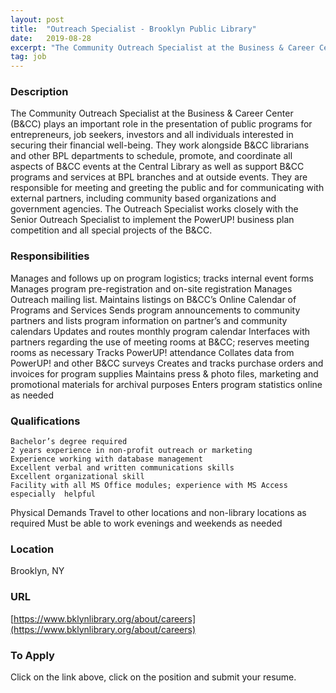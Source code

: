 ```yaml
---
layout: post
title:  "Outreach Specialist - Brooklyn Public Library"
date:   2019-08-28
excerpt: "The Community Outreach Specialist at the Business & Career Center (B&CC) plays an important role in the presentation of public programs for entrepreneurs, job seekers, investors and all individuals interested in securing their financial well-being. They work alongside B&CC librarians and other BPL departments to schedule, promote, and coordinate all..."
tag: job
---
```


### Description   

The Community Outreach Specialist at the Business & Career Center (B&CC) plays an important role in the presentation of public programs for entrepreneurs, job seekers, investors and all individuals interested in securing their financial well-being. They work alongside B&CC librarians and other BPL departments to schedule, promote, and coordinate all aspects of B&CC events at the Central Library as well as support B&CC programs and services at BPL branches and at outside events. They are responsible for meeting and greeting the public and for communicating with  external partners, including community based organizations and government agencies. The Outreach Specialist works closely with the Senior Outreach Specialist to implement the PowerUP! business plan competition and all special projects of the B&CC.


### Responsibilities   

Manages and follows up on program logistics; tracks internal event forms
Manages program pre-registration and on-site registration
Manages Outreach mailing list.
Maintains listings on B&CC’s Online Calendar of Programs and Services
Sends program announcements to community partners and lists program information on partner’s and community calendars
Updates and routes monthly program calendar
Interfaces with partners regarding the use of meeting rooms at B&CC; reserves meeting rooms as necessary
Tracks PowerUP! attendance
Collates data from PowerUP! and other B&CC surveys
Creates and tracks purchase orders and invoices for program supplies
Maintains press & photo files, marketing and promotional materials for archival purposes
Enters program statistics online as needed


### Qualifications   

    Bachelor’s degree required
    2 years experience in non-profit outreach or marketing
    Experience working with database management
    Excellent verbal and written communications skills
    Excellent organizational skill
    Facility with all MS Office modules; experience with MS Access especially  helpful
Physical Demands
    Travel to other locations and non-library locations as required
    Must be able to work evenings and weekends as needed




### Location   

Brooklyn, NY


### URL   

[https://www.bklynlibrary.org/about/careers](https://www.bklynlibrary.org/about/careers)

### To Apply   

Click on the link above, click on the position and submit your resume.





